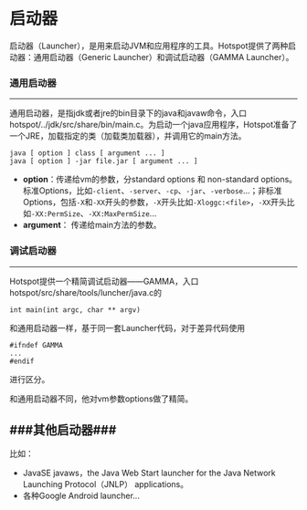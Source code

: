 # 启动器 #


启动器（Launcher），是用来启动JVM和应用程序的工具。Hotspot提供了两种启动器：通用启动器（Generic Launcher）和调试启动器（GAMMA Launcher）。

### 通用启动器 ###
---

通用启动器，是指jdk或者jre的bin目录下的java和javaw命令，入口hotspot/../jdk/src/share/bin/main.c。为启动一个java应用程序，Hotspot准备了一个JRE，加载指定的类（加载类加载器），并调用它的main方法。

    java [ option ] class [ argument ... ]
    java [ option ] -jar file.jar [ argument ... ]

- **option**：传递给vm的参数，分standard options 和 non-standard options。标准Options，比如`-client`、`-server`、`-cp`、`-jar`、`-verbose`...；非标准Options，包括`-X`和`-XX`开头的参数，`-X`开头比如`-Xloggc:<file>`，`-XX`开头比如`-XX:PermSize`、`-XX:MaxPermSize`...
- **argument**： 传递给main方法的参数。

### 调试启动器 ###
---

Hotspot提供一个精简调试启动器——GAMMA，入口hotspot/src/share/tools/luncher/java.c的

    int main(int argc, char ** argv)

和通用启动器一样，基于同一套Launcher代码，对于差异代码使用
    
    #ifndef GAMMA
    ...
    #endif	
    
进行区分。

和通用启动器不同，他对vm参数options做了精简。

###其他启动器###
---
比如：

- JavaSE javaws，the Java Web Start launcher for the Java Network Launching Protocol（JNLP） applications。
- 各种Google Android launcher...

